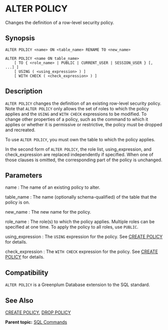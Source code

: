 # ALTER POLICY

Changes the definition of a row-level security policy.

## Synopsis

``` {#sql_command_synopsis}
ALTER POLICY <name> ON <table_name> RENAME TO <new_name>

ALTER POLICY <name ON table_name>
    [ TO { <role_name> | PUBLIC | CURRENT_USER | SESSION_USER } [, ...] ]
    [ USING ( <using_expression> ) ]
    [ WITH CHECK ( <check_expression> ) ]
```

## Description

`ALTER POLICY` changes the definition of an existing row-level security policy. Note that `ALTER POLICY` only allows the set of roles to which the policy applies and the `USING` and `WITH CHECK` expressions to be modified. To change other properties of a policy, such as the command to which it applies or whether it is permissive or restrictive, the policy must be dropped and recreated.

To use `ALTER POLICY`, you must own the table to which the policy applies.

In the second form of `ALTER POLICY`, the role list, using\_expression, and check\_expression are replaced independently if specified. When one of those clauses is omitted, the corresponding part of the policy is unchanged.

## Parameters

name
:   The name of an existing policy to alter.

table\_name
:   The name \(optionally schema-qualified\) of the table that the policy is on.

new\_name
:   The new name for the policy.

role\_name
:   The role\(s\) to which the policy applies. Multiple roles can be specified at one time. To apply the policy to all roles, use `PUBLIC`.

using\_expression
:   The `USING` expression for the policy. See [CREATE POLICY](CREATE_POLICY.html) for details.

check\_expression
:   The `WITH CHECK` expression for the policy. See [CREATE POLICY](CREATE_POLICY.html) for details.

## Compatibility

`ALTER POLICY` is a Greenplum Database extension to the SQL standard.

## See Also

[CREATE POLICY](CREATE_POLICY.html), [DROP POLICY](DROP_POLICY.html)

**Parent topic:** [SQL Commands](../sql_commands/sql_ref.html)

